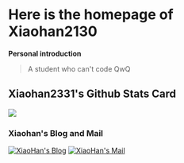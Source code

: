 # Here is the homepage of Xiaohan2130 #
**Personal introduction**
>
>A student who can't code QwQ
>

## Xiaohan2331's Github Stats Card ##
![](https://github-readme-stats.vercel.app/api?username=Xiaohan2331&show_icons=true&theme=tokyonight)

### Xiaohan's Blog and Mail ###
[![XiaoHan's Blog](https://img.shields.io/badge/XiaoHan's_Blog-blue)](http://catworld.icu) [![XiaoHan's Mail](https://img.shields.io/badge/XiaoHan's_Mail-blue)](mailto:xiaohan3718@gmail.com)

